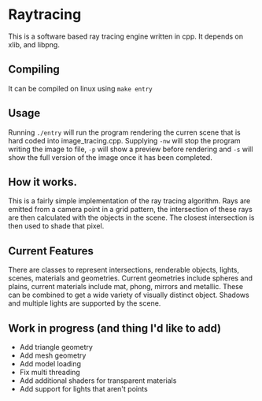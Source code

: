 # Raytracing

This is a software based ray tracing engine written in cpp. It depends on xlib, and libpng. 

## Compiling 

It can be compiled on linux using `make entry`

## Usage
Running `./entry` will run the program rendering the curren scene that is hard coded into image_tracing.cpp. 
Supplying `-nw` will stop the program writing the image to file, `-p` will show a preview before rendering and
`-s` will show the full version of the image once it has been completed.

## How it works. 
This is a fairly simple implementation of the ray tracing algorithm. Rays are emitted from a camera point in a grid pattern, 
the intersection of these rays are then calculated with the objects in the scene. The closest intersection is then used to shade that pixel. 

## Current Features 

There are classes to represent intersections, renderable objects, lights, scenes, materials and geometries. 
Current geometries include spheres and plains, current materials include mat, phong, mirrors and metallic. 
These can be combined to get a wide variety of visually distinct object. Shadows and multiple lights are supported by the scene. 

## Work in progress (and thing I'd like to add)

* Add triangle geometry
* Add mesh geometry
* Add model loading
* Fix multi threading
* Add additional shaders for transparent materials
* Add support for lights that aren't points
